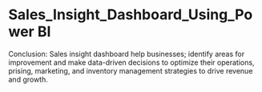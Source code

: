 # Sales_Insight_Dashboard_Using_Power BI
Conclusion: Sales insight dashboard help businesses; identify areas for improvement and make data-driven decisions to optimize their operations, prising, marketing, and inventory management strategies to drive revenue and growth.
